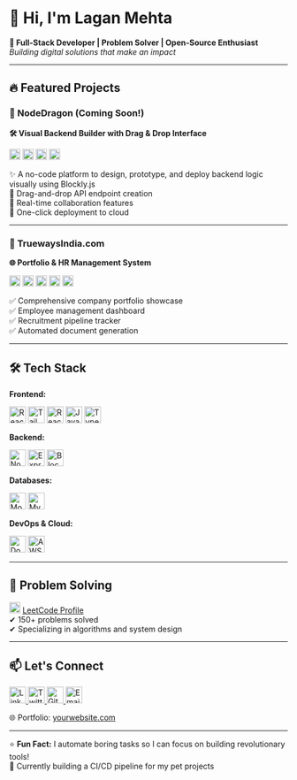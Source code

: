 # 👋 Hi, I'm Lagan Mehta

**🚀 Full-Stack Developer | Problem Solver | Open-Source Enthusiast**  
*Building digital solutions that make an impact*

---

## 🔥 Featured Projects

### 🐉 NodeDragon (Coming Soon!)
**🛠 Visual Backend Builder with Drag & Drop Interface**  
<div class="flex">
  <img src="https://img.icons8.com/color/48/000000/nodejs.png" alt="Node.js" width="20"/>
  <img src="https://img.icons8.com/color/48/000000/blockly.png" alt="Blockly" width="20"/>
  <img src="https://img.icons8.com/color/48/000000/react-native.png" alt="React" width="20"/>
  <img src="https://img.icons8.com/color/48/000000/mongodb.png" alt="MongoDB" width="20"/>
</div>

✨ A no-code platform to design, prototype, and deploy backend logic visually using Blockly.js  
🔹 Drag-and-drop API endpoint creation  
🔹 Real-time collaboration features  
🔹 One-click deployment to cloud  

---

### 💼 TruewaysIndia.com
**🌐 Portfolio & HR Management System**  
<div class="flex">
  <img src="https://img.icons8.com/color/48/000000/react-native.png" alt="React" width="20"/>
  <img src="https://img.icons8.com/color/48/000000/tailwindcss.png" alt="Tailwind CSS" width="20"/>
  <img src="https://img.icons8.com/color/48/000000/bootstrap.png" alt="Bootstrap" width="20"/>
  <img src="https://img.icons8.com/color/48/000000/express-js.png" alt="Express.js" width="20"/>
  <img src="https://img.icons8.com/color/48/000000/mysql.png" alt="MySQL" width="20"/>
</div>

✅ Comprehensive company portfolio showcase  
✅ Employee management dashboard  
✅ Recruitment pipeline tracker  
✅ Automated document generation  

---

## 🛠 Tech Stack

**Frontend:**  
<div class="flex">
  <img src="https://img.icons8.com/color/48/000000/react-native.png" title="React" width="30"/>
  <img src="https://img.icons8.com/color/48/000000/tailwindcss.png" title="Tailwind CSS" width="30"/>
  <img src="https://img.icons8.com/color/48/000000/bootstrap.png" title="React Bootstrap" width="30"/>
  <img src="https://img.icons8.com/color/48/000000/javascript.png" title="JavaScript" width="30"/>
  <img src="https://img.icons8.com/color/48/000000/typescript.png" title="TypeScript" width="30"/>
</div>

**Backend:**  
<div class="flex">
  <img src="https://img.icons8.com/color/48/000000/nodejs.png" title="Node.js" width="30"/>
  <img src="https://img.icons8.com/color/48/000000/express-js.png" title="Express.js" width="30"/>
  <img src="https://img.icons8.com/color/48/000000/blockly.png" title="Blockly.js" width="30"/>
</div>

**Databases:**  
<div class="flex">
  <img src="https://img.icons8.com/color/48/000000/mongodb.png" title="MongoDB" width="30"/>
  <img src="https://img.icons8.com/color/48/000000/mysql.png" title="MySQL" width="30"/>
</div>

**DevOps & Cloud:**  
<div class="flex">
  <img src="https://img.icons8.com/color/48/000000/docker.png" title="Docker" width="30"/>
  <img src="https://img.icons8.com/color/48/000000/amazon-web-services.png" title="AWS" width="30"/>
</div>

---

## 🧠 Problem Solving

<img src="https://img.icons8.com/external-tal-revivo-shadow-tal-revivo/24/000000/external-level-up-your-coding-skills-and-quickly-land-a-job-logo-shadow-tal-revivo.png" alt="LeetCode" width="20"/> [LeetCode Profile](https://leetcode.com/yourusername/)  
✔ 150+ problems solved  
✔ Specializing in algorithms and system design  

---

## 📫 Let's Connect

<div class="flex">
  <a href="https://linkedin.com/in/yourusername">
    <img src="https://img.icons8.com/color/48/000000/linkedin.png" alt="LinkedIn" width="30"/>
  </a>
  <a href="https://twitter.com/yourhandle">
    <img src="https://img.icons8.com/color/48/000000/twitter.png" alt="Twitter" width="30"/>
  </a>
  <a href="https://github.com/yourusername">
    <img src="https://img.icons8.com/color/48/000000/github.png" alt="GitHub" width="30"/>
  </a>
  <a href="mailto:your.email@example.com">
    <img src="https://img.icons8.com/color/48/000000/gmail.png" alt="Email" width="30"/>
  </a>
</div>

🌐 Portfolio: [yourwebsite.com](https://yourwebsite.com)  

---

⭐ **Fun Fact:** I automate boring tasks so I can focus on building revolutionary tools!  
🔧 Currently building a CI/CD pipeline for my pet projects
